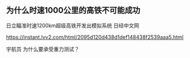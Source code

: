 ## 为什么时速1000公里的高铁不可能成功

日立瞄准时速1200km超级高铁开发出模拟系统 日经中文网

https://instant.lvv2.com/html/2095d120d438d1def148438f2539aaa5.html

宇航员 为什么要承受重力测试？